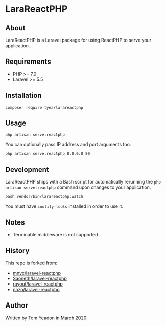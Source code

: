# LaraReactPHP

## About

LaraReactPHP is a Laravel package for using ReactPHP to serve your application.

## Requirements

* PHP >= 7.0
* Laravel >= 5.5

## Installation

```
composer require tyea/larareactphp
```

## Usage

```
php artisan serve:reactphp
```

You can optionally pass IP address and port arguments too.

```
php artisan serve:reactphp 0.0.0.0 80
```

## Development

LaraReactPHP ships with a Bash script for automatically rerunning the `php artisan serve:reactphp` command upon changes to your application.

```
bash vendor/bin/larareactphp:watch
```

You must have `inotify-tools` installed in order to use it.

## Notes

* Terminable middleware is not supported

## History

This repo is forked from:

* [mnvx/laravel-reactphp](https://github.com/mnvx/laravel-reactphp)
* [Saoneth/laravel-reactphp](https://github.com/Saoneth/laravel-reactphp)
* [rayout/laravel-reactphp](https://github.com/rayout/laravel-reactphp)
* [nazo/laravel-reactphp](https://github.com/nazo/laravel-reactphp)

## Author

Written by Tom Yeadon in March 2020.
